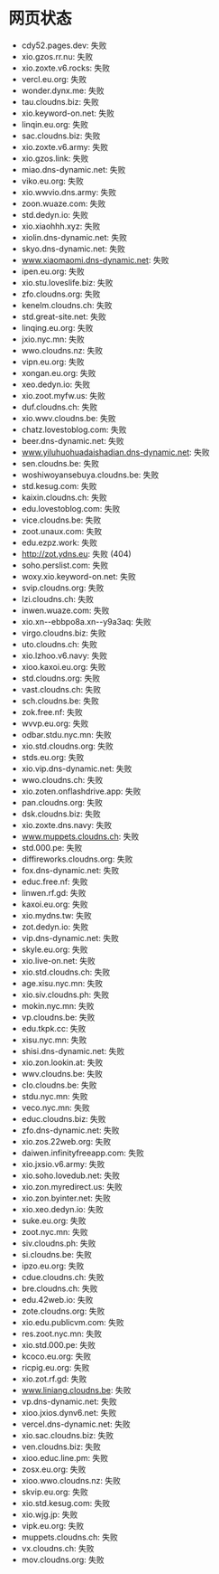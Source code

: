 # 网页状态
- cdy52.pages.dev: 失败
- xio.gzos.rr.nu: 失败
- xio.zoxte.v6.rocks: 失败
- vercl.eu.org: 失败
- wonder.dynx.me: 失败
- tau.cloudns.biz: 失败
- xio.keyword-on.net: 失败
- linqin.eu.org: 失败
- sac.cloudns.biz: 失败
- xio.zoxte.v6.army: 失败
- xio.gzos.link: 失败
- miao.dns-dynamic.net: 失败
- viko.eu.org: 失败
- xio.wwvio.dns.army: 失败
- zoon.wuaze.com: 失败
- std.dedyn.io: 失败
- xio.xiaohhh.xyz: 失败
- xiolin.dns-dynamic.net: 失败
- skyo.dns-dynamic.net: 失败
- www.xiaomaomi.dns-dynamic.net: 失败
- ipen.eu.org: 失败
- xio.stu.loveslife.biz: 失败
- zfo.cloudns.org: 失败
- kenelm.cloudns.ch: 失败
- std.great-site.net: 失败
- linqing.eu.org: 失败
- jxio.nyc.mn: 失败
- wwo.cloudns.nz: 失败
- vipn.eu.org: 失败
- xongan.eu.org: 失败
- xeo.dedyn.io: 失败
- xio.zoot.myfw.us: 失败
- duf.cloudns.ch: 失败
- xio.wwv.cloudns.be: 失败
- chatz.lovestoblog.com: 失败
- beer.dns-dynamic.net: 失败
- www.yiluhuohuadaishadian.dns-dynamic.net: 失败
- sen.cloudns.be: 失败
- woshiwoyansebuya.cloudns.be: 失败
- std.kesug.com: 失败
- kaixin.cloudns.ch: 失败
- edu.lovestoblog.com: 失败
- vice.cloudns.be: 失败
- zoot.unaux.com: 失败
- edu.ezpz.work: 失败
- http://zot.ydns.eu: 失败 (404)
- soho.perslist.com: 失败
- woxy.xio.keyword-on.net: 失败
- svip.cloudns.org: 失败
- lzi.cloudns.ch: 失败
- inwen.wuaze.com: 失败
- xio.xn--ebbpo8a.xn--y9a3aq: 失败
- virgo.cloudns.biz: 失败
- uto.cloudns.ch: 失败
- xio.lzhoo.v6.navy: 失败
- xioo.kaxoi.eu.org: 失败
- std.cloudns.org: 失败
- vast.cloudns.ch: 失败
- sch.cloudns.be: 失败
- zok.free.nf: 失败
- wvvp.eu.org: 失败
- odbar.stdu.nyc.mn: 失败
- xio.std.cloudns.org: 失败
- stds.eu.org: 失败
- xio.vip.dns-dynamic.net: 失败
- wwo.cloudns.ch: 失败
- xio.zoten.onflashdrive.app: 失败
- pan.cloudns.org: 失败
- dsk.cloudns.biz: 失败
- xio.zoxte.dns.navy: 失败
- www.muppets.cloudns.ch: 失败
- std.000.pe: 失败
- diffireworks.cloudns.org: 失败
- fox.dns-dynamic.net: 失败
- educ.free.nf: 失败
- linwen.rf.gd: 失败
- kaxoi.eu.org: 失败
- xio.mydns.tw: 失败
- zot.dedyn.io: 失败
- vip.dns-dynamic.net: 失败
- skyle.eu.org: 失败
- xio.live-on.net: 失败
- xio.std.cloudns.ch: 失败
- age.xisu.nyc.mn: 失败
- xio.siv.cloudns.ph: 失败
- mokin.nyc.mn: 失败
- vp.cloudns.be: 失败
- edu.tkpk.cc: 失败
- xisu.nyc.mn: 失败
- shisi.dns-dynamic.net: 失败
- xio.zon.lookin.at: 失败
- wwv.cloudns.be: 失败
- clo.cloudns.be: 失败
- stdu.nyc.mn: 失败
- veco.nyc.mn: 失败
- educ.cloudns.biz: 失败
- zfo.dns-dynamic.net: 失败
- xio.zos.22web.org: 失败
- daiwen.infinityfreeapp.com: 失败
- xio.jxsio.v6.army: 失败
- xio.soho.lovedub.net: 失败
- xio.zon.myredirect.us: 失败
- xio.zon.byinter.net: 失败
- xio.xeo.dedyn.io: 失败
- suke.eu.org: 失败
- zoot.nyc.mn: 失败
- siv.cloudns.ph: 失败
- si.cloudns.be: 失败
- ipzo.eu.org: 失败
- cdue.cloudns.ch: 失败
- bre.cloudns.ch: 失败
- edu.42web.io: 失败
- zote.cloudns.org: 失败
- xio.edu.publicvm.com: 失败
- res.zoot.nyc.mn: 失败
- xio.std.000.pe: 失败
- kcoco.eu.org: 失败
- ricpig.eu.org: 失败
- xio.zot.rf.gd: 失败
- www.liniang.cloudns.be: 失败
- vp.dns-dynamic.net: 失败
- xioo.jxios.dynv6.net: 失败
- vercel.dns-dynamic.net: 失败
- xio.sac.cloudns.biz: 失败
- ven.cloudns.biz: 失败
- xioo.educ.line.pm: 失败
- zosx.eu.org: 失败
- xioo.wwo.cloudns.nz: 失败
- skvip.eu.org: 失败
- xio.std.kesug.com: 失败
- xio.wjg.jp: 失败
- vipk.eu.org: 失败
- muppets.cloudns.ch: 失败
- vx.cloudns.ch: 失败
- mov.cloudns.org: 失败
